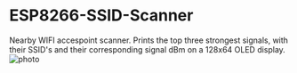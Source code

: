 # ESP8266-SSID-Scanner
Nearby WIFI accespoint scanner. Prints the top three strongest signals, with their SSID's and their corresponding signal dBm on a 128x64 OLED display.
![photo](https://user-images.githubusercontent.com/89623002/146693747-10aea200-9ee4-4e6d-a67e-107c9f3c6007.jpeg)
